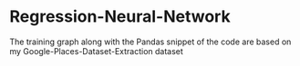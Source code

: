 # Regression-Neural-Network

The training graph along with the Pandas snippet of the code are based on my Google-Places-Dataset-Extraction dataset
